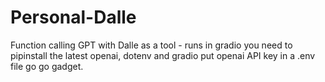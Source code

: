 # Personal-Dalle
Function calling GPT with Dalle as a tool - runs in gradio
you need to pipinstall the latest openai, dotenv and gradio
put openai API key in a .env file
go go gadget. 
